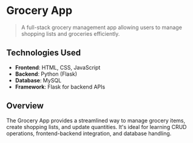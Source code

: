 # Grocery App
> A full-stack grocery management app allowing users to manage shopping lists and groceries efficiently.

## Technologies Used
- **Frontend**: HTML, CSS, JavaScript
- **Backend**: Python (Flask)
- **Database**: MySQL
- **Framework**: Flask for backend APIs

## Overview
The Grocery App provides a streamlined way to manage grocery items, create shopping lists, and update quantities. It's ideal for learning CRUD operations, frontend-backend integration, and database handling.
